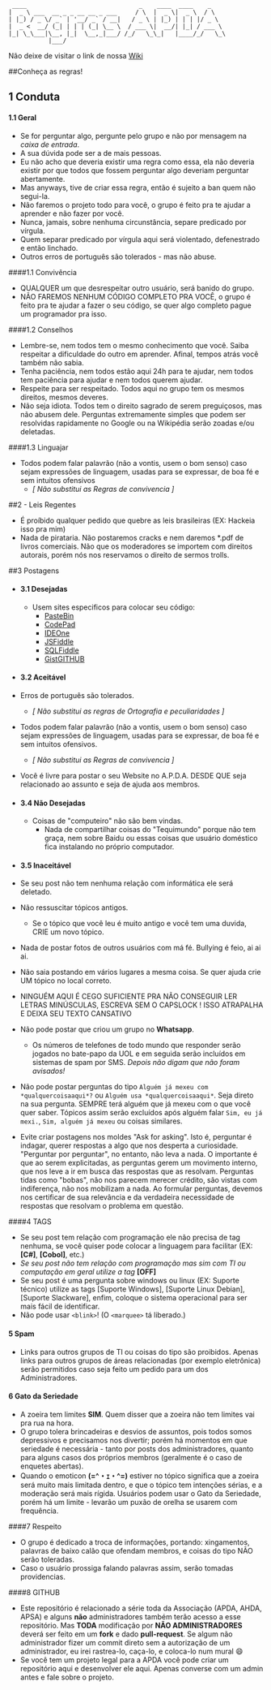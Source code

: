 
     ____                               _    ____  ____    _    
    |  _ \ ___  __ _ _ __ __ _ ___     / \  |  _ \|  _ \  / \   
    | |_) / _ \/ _` | '__/ _` / __|   / _ \ | |_) | | | |/ _ \  
    |  _ <  __/ (_| | | | (_| \__ \  / ___ \|  __/| |_| / ___ \ 
    |_| \_\___|\__, |_|  \__,_|___/ /_/   \_\_|   |____/_/   \_\
               |___/                                            

Não deixe de visitar o link de nossa [Wiki](https://github.com/APDA-HQ/APDA/wiki) 

##Conheça as regras!

   
## 1 Conduta

#### 1.1 Geral 
- Se for perguntar algo, pergunte pelo grupo e não por mensagem na *caixa de entrada*. 
 - A sua dúvida pode ser a de mais pessoas. 
 - Eu não acho que deveria existir uma regra como essa, ela não deveria existir por que todos que fossem perguntar algo deveriam perguntar abertamente. 
 - Mas anyways, tive de criar essa regra, então é sujeito a ban quem não segui-la.
- Não faremos o projeto todo para você, o grupo é feito pra te ajudar a aprender e não fazer por você.
- Nunca, jamais, sobre nenhuma circunstância, separe predicado por vírgula. 
 - Quem separar predicado por vírgula aqui será violentado, defenestrado e então linchado. 
 - Outros erros de português são tolerados - mas não abuse.


####1.1 Convivência 
   - QUALQUER um que desrespeitar outro usuário, será banido do grupo.
   - NÃO FAREMOS NENHUM CÓDIGO COMPLETO PRA VOCÊ, o grupo é feito pra te ajudar a fazer o seu código, se quer   algo completo pague um programador pra isso.

####1.2 Conselhos 
- Lembre-se, nem todos tem o mesmo conhecimento que você. Saiba respeitar a dificuldade do outro em aprender. Afinal, tempos atrás você também não sabia.
- Tenha paciência, nem todos estão aqui 24h para te ajudar, nem todos tem paciência para ajudar e nem todos querem ajudar.
- Respeite para ser respeitado. Todos aqui no grupo tem os mesmos direitos, mesmos deveres.
- Não seja idiota. Todos tem o direito sagrado de serem preguiçosos, mas não abusem dele. Perguntas extremamente simples que podem ser resolvidas rapidamente no Google ou na Wikipédia serão zoadas e/ou deletadas.
   
####1.3 Linguajar
- Todos podem falar palavrão (não a vontis, usem o bom senso) caso sejam expressões de linguagem, usadas para se expressar, de boa fé e sem intuitos ofensivos
    - *[ Não substitui as Regras de convivencia ]*
 


##2 - Leis Regentes
   - É proíbido qualquer pedido que quebre as leis brasileiras (EX: Hackeia isso pra mim)
   - Nada de pirataria. Não postaremos cracks e nem daremos *.pdf de livros comerciais. Não que os moderadores se importem com direitos autorais, porém nós nos reservamos o direito de sermos trolls.

##3 Postagens
- #### 3.1 Desejadas
  - Usem sites especificos para colocar seu código: 
    - [PasteBin](http://pastebin.com/)
    - [CodePad](http://codepad.org/)
    - [IDEOne](http://ideone.com/)
    - [JSFiddle](http://jsfiddle.net/)
    - [SQLFiddle](http://sqlfiddle.com/)  
    - [GistGITHUB](http://gist.github.com/)

- #### 3.2 Aceitável
 - Erros de português são tolerados. 
   - *[ Não substitui as regras de Ortografia e peculiaridades ]*
 - Todos podem falar palavrão (não a vontis, usem o bom senso) caso sejam expressões de linguagem, usadas para se expressar, de boa fé e sem intuitos ofensivos. 
   - *[ Não substitui as Regras de convivencia ]*
 - Você é livre para postar o seu Website no A.P.D.A. DESDE QUE seja relacionado ao assunto e seja de ajuda aos membros. 

- #### 3.4 Não Desejadas   
  - Coisas de "computeiro" não são bem vindas. 
    - Nada de compartilhar coisas do "Tequimundo" porque não tem graça, nem sobre Baidu ou essas coisas que usuário doméstico fica instalando no próprio computador.

- #### 3.5 Inaceitável
 - Se seu post não tem nenhuma relação com informática ele será deletado.
 - Não ressuscitar tópicos antigos. 
   - Se o tópico que você leu é muito antigo e você tem uma duvida, CRIE um novo tópico. 
 - Nada de postar fotos de outros usuários com má fé. Bullying é feio, ai ai ai.
 - Não saia postando em vários lugares a mesma coisa. Se quer ajuda crie UM tópico no local correto.
 - NINGUÉM AQUI É CEGO SUFICIENTE PRA NÃO CONSEGUIR LER LETRAS MINÚSCULAS, ESCREVA SEM O CAPSLOCK ! ISSO ATRAPALHA E DEIXA SEU TEXTO CANSATIVO
 - Não pode postar que criou um grupo no **Whatsapp**.
   - Os números de telefones de todo mundo que responder serão jogados no bate-papo da UOL e em seguida serão incluídos em sistemas de spam por SMS. *Depois não digam que não foram avisados!*
 - Não pode postar perguntas do tipo `Alguém já mexeu com *qualquercoisaaqui*?` ou `Alguém usa *qualquercoisaaqui*`. Seja direto na sua pergunta. SEMPRE terá alguém que já mexeu com o que você quer saber. Tópicos assim serão excluídos após alguém falar `Sim, eu já mexi.`, `Sim, alguém já mexeu` ou coisas similares.
 - Evite criar postagens nos moldes "Ask for asking". Isto é, perguntar é indagar, querer respostas a algo que nos desperta a curiosidade. "Perguntar por perguntar", no entanto, não leva a nada. O importante é que ao serem explicitadas, as perguntas gerem um movimento interno, que nos leve a ir em busca das respostas que as resolvam.
Perguntas tidas como "bobas", não nos parecem merecer crédito, são vistas com indiferença, não nos mobilizam a nada. Ao formular perguntas, devemos nos certificar de sua relevância e da verdadeira necessidade de respostas que resolvam o problema em questão.

####4 TAGS
 - Se seu post tem relação com programação ele não precisa de tag nenhuma, se você quiser pode colocar a linguagem para facilitar (EX: **[C#]**, **[Cobol]**, etc.)
 - *Se seu post não tem relação com programação mas sim com TI ou computação em geral utilize a tag* **[OFF]** 
 - Se seu post é uma pergunta sobre windows ou linux (EX: Suporte técnico) utilize as tags [Suporte Windows], [Suporte Linux Debian], [Suporte Slackware], enfim, coloque o sistema operacional para ser mais fácil de identificar.
 - Não pode usar `<blink>`! (O `<marquee>` tá liberado.)

#### 5 Spam
   - Links para outros grupos de TI ou coisas do tipo são proibidos. Apenas links para outros grupos de áreas relacionadas (por exemplo eletrônica) serão permitidos caso seja feito um pedido para um dos Administradores.


#### 6 Gato da Seriedade
 - A zoeira tem limites **SIM**. Quem disser que a zoeira não tem limites vai pra rua na hora.
  - O grupo tolera brincadeiras e desvios de assuntos, pois todos somos depressivos e precisamos nos divertir; porém há momentos em que seriedade é necessária - tanto por posts dos administradores, quanto para alguns casos dos próprios membros (geralmente é o caso de enquetes abertas).
  - Quando o emoticon **(=^・ｪ・^=)** estiver no tópico significa que a zoeira será muito mais limitada dentro, e que o tópico tem intenções sérias, e a moderação será mais rígida. Usuários podem usar o Gato da Seriedade, porém há um limite - levarão um puxão de orelha se usarem com frequência.
  
    

####7 Respeito
  - O grupo é dedicado a troca de informações, portando: xingamentos, palavras de baixo calão que ofendam membros, e coisas do tipo NÃO serão toleradas. 
   - Caso o usuário prossiga falando palavras assim, serão tomadas providencias.


####8 GITHUB
 - Este repositório é relacionado a série toda da Associação (APDA, AHDA, APSA) e alguns **não** administradores também terão acesso a esse repositório. Mas **TODA** modificação por **NÃO ADMINISTRADORES** deverá ser feito em um **fork** e dado **pull-request**. Se algum não administrador fizer um commit direto sem a autorização de um administrador, eu irei rastrea-lo, caça-lo, e coloca-lo num mural :smile:
 - Se você tem um projeto legal para a APDA você pode criar um repositório aqui e desenvolver ele aqui. Apenas converse com um admin antes e fale sobre o projeto.
